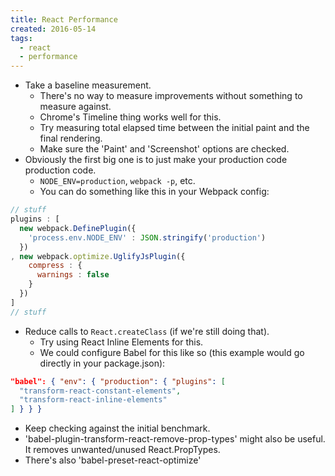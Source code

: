 ```yaml
---
title: React Performance
created: 2016-05-14
tags:
  - react
  - performance
---
```


* Take a baseline measurement.
  * There's no way to measure improvements without something to measure against.
  * Chrome's Timeline thing works well for this.
  * Try measuring total elapsed time between the initial paint and the final rendering.
  * Make sure the 'Paint' and 'Screenshot' options are checked.
* Obviously the first big one is to just make your production code production code.
  * `NODE_ENV=production`, `webpack -p`, etc.
  * You can do something like this in your Webpack config:

```javascript
// stuff
plugins : [
  new webpack.DefinePlugin({
    'process.env.NODE_ENV' : JSON.stringify('production')
  })
, new webpack.optimize.UglifyJsPlugin({
    compress : {
      warnings : false
    }
  })
]
// stuff
```

* Reduce calls to `React.createClass` (if we're still doing that).
  * Try using React Inline Elements for this.
  * We could configure Babel for this like so (this example would go directly in your package.json):

```json
"babel": { "env": { "production": { "plugins": [
  "transform-react-constant-elements",
  "transform-react-inline-elements"
] } } }
```

* Keep checking against the initial benchmark.
* 'babel-plugin-transform-react-remove-prop-types' might also be useful. It removes unwanted/unused React.PropTypes.
* There's also 'babel-preset-react-optimize'
